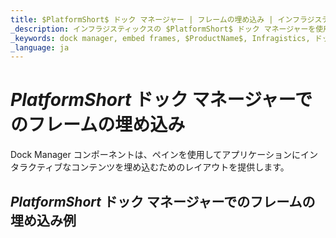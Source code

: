 ```yaml
---
title: $PlatformShort$ ドック マネージャー | フレームの埋め込み | インフラジスティックス
_description: インフラジスティックスの $PlatformShort$ ドック マネージャーを使用してペインによってインタラクティブなコンテンツを埋め込みます。$ProductName$ ドック マネージャー チュートリアルを是非お試しください!
_keywords: dock manager, embed frames, $ProductName$, Infragistics, ドック マネージャー, フレームの埋め込み, インフラジスティックス
_language: ja
---
```

# $PlatformShort$ ドック マネージャーでのフレームの埋め込み

Dock Manager コンポーネントは、ペインを使用してアプリケーションにインタラクティブなコンテンツを埋め込むためのレイアウトを提供します。

## $PlatformShort$ ドック マネージャーでのフレームの埋め込み例


<code-view style="height: 600px" 
           data-demos-base-url="{environment:dvDemosBaseUrl}" 
           iframe-src="{environment:dvDemosBaseUrl}/layouts/dock-manager-embedding-frames" alt="$PlatformShort$ ドック マネージャーでのフレームの埋め込み例">
</code-view>
<sample-button src="layouts/dock-manager/embedding-frames"></sample-button>
<!-- <div>
    <button data-localize="stackblitz" disabled class="stackblitz-btn" data-iframe-id="dock-manager-overview-iframe" data-demos-base-url="{environment:dvDemosBaseUrl}">View on StackBlitz
    </button>
</div> -->

<div class="divider--half"></div>

<!--
## Usage

Once the Dock Manager is imported, you can add it on the page:

```html
<igc-dockmanager id="dockManager">
</igc-dockmanager>
```

```ts
import { IgcDockManagerPaneType, IgcSplitPaneOrientation, IgcDockManagerComponent } from 'igniteui-dockmanager';

// ...

this.dockManager = document.getElementById("dockManager") as IgcDockManagerComponent;
this.dockManager.layout = {
    rootPane: {
        type: IgcDockManagerPaneType.splitPane,
        orientation: IgcSplitPaneOrientation.horizontal,
        panes: [
            {
                type: IgcDockManagerPaneType.contentPane,
                contentId: 'content1',
                header: 'Pane 1'
            }
        ]
    }
};
```

```html
<igc-dockmanager id="dockManager">
    <div slot="content1" style="width: 100%; height: 100%;">Content 1</div>
</igc-dockmanager>
``` -->
